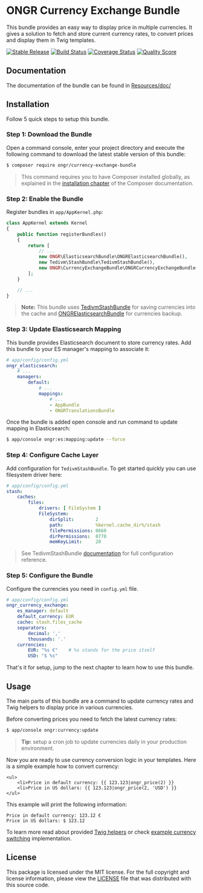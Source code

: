 ONGR Currency Exchange Bundle
===

This bundle provides an easy way to display price in multiple currencies. It
gives a solution to fetch and store current currency rates, to convert prices
and display them in Twig templates.

[![Stable Release](https://poser.pugx.org/ongr/currency-exchange-bundle/v/stable.svg)](https://packagist.org/packages/ongr/currency-exchange-bundle)
[![Build Status](https://travis-ci.org/ongr-io/CurrencyExchangeBundle.svg?branch=master)](https://travis-ci.org/ongr-io/CurrencyExchangeBundle)
[![Coverage Status](https://coveralls.io/repos/github/ongr-io/CurrencyExchangeBundle/badge.svg?branch=master)](https://coveralls.io/github/ongr-io/CurrencyExchangeBundle?branch=master)
[![Quality Score](https://scrutinizer-ci.com/g/ongr-io/CurrencyExchangeBundle/badges/quality-score.png?b=master)](https://scrutinizer-ci.com/g/ongr-io/CurrencyExchangeBundle/?branch=master)

Documentation
---

The documentation of the bundle can be found in [Resources/doc/][2]

Installation
---
    
Follow 5 quick steps to setup this bundle.

### Step 1: Download the Bundle

Open a command console, enter your project directory and execute the following
command to download the latest stable version of this bundle:

```bash
$ composer require ongr/currency-exchange-bundle
```

> This command requires you to have Composer installed globally, as explained in
> the [installation chapter][3] of the Composer documentation.

### Step 2: Enable the Bundle

Register bundles in `app/AppKernel.php`:

```php
class AppKernel extends Kernel
{
    public function registerBundles()
    {
        return [
            // ...
            new ONGR\ElasticsearchBundle\ONGRElasticsearchBundle(),
            new Tedivm\StashBundle\TedivmStashBundle(),          
            new ONGR\CurrencyExchangeBundle\ONGRCurrencyExchangeBundle(),    
        ];
    }

    // ...
}
```

> __Note:__ This bundle uses [TedivmStashBundle][5] for saving currencies into
the cache and [ONGRElasticsearchBundle][4] for currencies backup.
       
### Step 3: Update Elasticsearch Mapping  

This bundle provides Elasticsearch document to store currency rates. Add this
bundle to your ES manager's mapping to associate it:

```yml                
# app/config/config.yml
ongr_elasticsearch:
    # ...
    managers:
        default:
            # ...
            mappings:
                # ...
                - AppBundle
                - ONGRTranslationsBundle
```

Once the bundle is added open console and run command to update mapping in
Elasticsearch:

```bash
$ app/console ongr:es:mapping:update --force
```

### Step 4: Configure Cache Layer

Add configuration for `TedivmStashBundle`. To get started quickly you can use
filesystem driver here: 

```yml
# app/config/config.yml
stash:
    caches:
        files:
            drivers: [ FileSystem ]
            FileSystem:
                dirSplit:        2
                path:            %kernel.cache_dir%/stash
                filePermissions: 0660
                dirPermissions:  0770
                memKeyLimit:     20
```

> See TedivmStashBundle [documentation][5] for full configuration reference. 
  
### Step 5: Configure the Bundle

Configure the currencies you need in `config.yml` file.

```yml
# app/config/config.yml
ongr_currency_exchange:
    es_manager: default
    default_currency: EUR
    cache: stash.files_cache
    separators:
        decimal: ','
        thousands: '.'
    currencies:
        EUR: "%s €"    # %s stands for the price itself
        USD: "$ %s"
```

That's it for setup, jump to the next chapter to learn how to use this bundle.

Usage
---

The main parts of this bundle are a command to update currency rates and Twig
helpers to display price in various currencies.

Before converting prices you need to fetch the latest currency rates:

```bash
$ app/console ongr:currency:update
```

> __Tip:__ setup a cron job to update currencies daily in your production environment. 

Now you are ready to use currency conversion logic in your templates. Here is
a simple example how to convert currency:

```twig
<ul>
    <li>Price in default currency: {{ 123.123|ongr_price(2) }}
    <li>Price in US dollars: {{ 123.123|ongr_price(2, 'USD') }}
</ul>
```

This example will print the following information:

```
Price in default currency: 123.12 €
Price in US dollars: $ 123.12 
```

To learn more read about provided [Twig helpers][6] or check
[example currency switching][7] implementation.

License
---

This package is licensed under the MIT license. For the full copyright and
license information, please view the [LICENSE][1] file that was distributed
with this source code. 

[1]: LICENSE
[2]: Resources/doc/index.md
[3]: https://getcomposer.org/doc/00-intro.md
[4]: https://github.com/ongr-io/ElasticsearchBundle
[5]: https://github.com/tedious/TedivmStashBundle
[6]: Resources/doc/twig_helpers.md
[7]: Resources/doc/switching_currency.md
